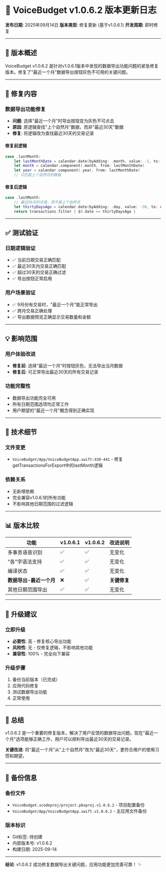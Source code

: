 # 🔄 VoiceBudget v1.0.6.2 版本更新日志

**发布日期**: 2025年09月14日
**版本类型**: 修复更新 (基于v1.0.6.1)
**开发周期**: 即时修复

---

## 🎯 版本概述

VoiceBudget v1.0.6.2 是针对v1.0.6.1版本中发现的数据导出功能问题的紧急修复版本。修复了"最近一个月"数据导出按钮灰色不可用的关键问题。

---

## 🐛 修复内容

### 数据导出功能修复
- **问题**: 选择"最近一个月"时导出按钮变为灰色不可点击
- **原因**: 原逻辑查找"上个自然月"数据，而非"最近30天"数据
- **修复**: 将逻辑改为查找最近30天的交易记录

#### 修复前逻辑
```swift
case .lastMonth:
    let lastMonthDate = calendar.date(byAdding: .month, value: -1, to: now) ?? now
    let month = calendar.component(.month, from: lastMonthDate)
    let year = calendar.component(.year, from: lastMonthDate)
    // 只匹配上个自然月的数据
```

#### 修复后逻辑
```swift
case .lastMonth:
    // 最近30天的交易，而不是上个自然月
    let thirtyDaysAgo = calendar.date(byAdding: .day, value: -30, to: now) ?? now
    return transactions.filter { $0.date >= thirtyDaysAgo }
```

---

## ✅ 测试验证

### 日期逻辑验证
- ✅ 当前日期交易正确匹配
- ✅ 最近30天内交易正确匹配
- ✅ 超过30天的交易正确过滤
- ✅ 导出按钮正常启用

### 用户场景验证
- ✅ 9月份有交易时，"最近一个月"能正常导出
- ✅ 跨月交易正确处理
- ✅ 导出数据预览正确显示交易数量和金额

---

## 💡 影响范围

### 用户体验改进
- **修复前**: 选择"最近一个月"时按钮灰色，无法导出当月数据
- **修复后**: 可正常导出最近30天的所有交易记录

### 功能完整性
- 数据导出功能完全可用
- 所有日期范围选项均正常工作
- 用户期望的"最近一个月"概念得到正确实现

---

## 🔧 技术细节

### 文件变更
- `VoiceBudget/App/VoiceBudgetApp.swift:438-441` - 修复getTransactionsForExport中的lastMonth逻辑

### 依赖关系
- 无新增依赖
- 完全兼容v1.0.6.1的所有功能
- 不影响其他日期范围的过滤逻辑

---

## 📊 版本比较

| 功能 | v1.0.6.1 | v1.0.6.2 | 改进说明 |
|------|----------|----------|----------|
| 多事务语音识别 | ✅ | ✅ | 无变化 |
| "各"字语法支持 | ✅ | ✅ | 无变化 |
| 编译状态 | ✅ | ✅ | 无变化 |
| **数据导出-最近一个月** | ❌ | ✅ | **关键修复** |
| 其他日期范围导出 | ✅ | ✅ | 无变化 |

---

## 🚀 升级建议

### 立即升级
- **必要性**: 高 - 修复核心导出功能
- **风险性**: 无 - 仅修复逻辑，不影响其他功能
- **兼容性**: 100% - 完全向下兼容

### 升级步骤
1. 备份当前版本（已完成）
2. 应用代码修复
3. 测试数据导出功能
4. 正常使用

---

## 🎊 总结

v1.0.6.2 是一个重要的修复版本，解决了用户反馈的数据导出问题。现在"最近一个月"选项能够正确工作，用户可以顺利导出最近30天的交易记录。

**关键改进**: 将"最近一个月"从"上个自然月"改为"最近30天"，更符合用户的使用习惯和期望。

---

## 📝 备份信息

### 备份文件
- `VoiceBudget.xcodeproj/project.pbxproj.v1.0.6.2` - 项目配置备份
- `VoiceBudget/App/VoiceBudgetApp.swift.v1.0.6.2` - 主应用文件备份

### 版本标识
- Git标签: 待创建
- 内部版本号: v1.0.6.2
- 构建日期: 2025-09-14

---

**结论**: v1.0.6.2 成功修复数据导出关键问题，应用功能更加完善可靠！ ✨